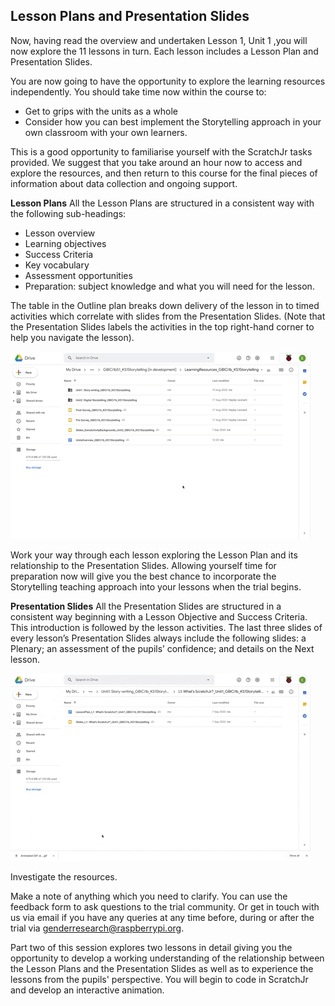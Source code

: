 ## Lesson Plans and Presentation Slides
Now, having read the overview and undertaken Lesson 1, Unit 1 ,you will now explore the 11 lessons in turn. Each lesson includes a Lesson Plan and Presentation Slides.

You are now going to have the opportunity to explore the learning resources independently. You should take time now within the course to:
+ Get to grips with the units as a whole
+ Consider how you can best implement the Storytelling approach in your own classroom with your own learners.

This is a good opportunity to familiarise yourself with the ScratchJr tasks provided. We suggest that you take around an hour now to access and explore the resources, and then return to this course for the final pieces of information about data collection and ongoing support.

**Lesson Plans**
All the Lesson Plans are structured in a consistent way with the following sub-headings:
+ Lesson overview
+ Learning objectives
+ Success Criteria
+ Key vocabulary
+ Assessment opportunities
+ Preparation: subject knowledge and what you will need for the lesson.

The table in the Outline plan breaks down delivery of the lesson in to timed activities which correlate with slides from the Presentation Slides. (Note that the Presentation Slides labels the activities in the top right-hand corner to help you navigate the lesson).

![Modelling Outline Plan](images/ks1storytelling-OutlinePlan.gif)

Work your way through each lesson exploring the Lesson Plan and its relationship to the Presentation Slides. Allowing yourself time for preparation now will give you the best chance to incorporate the Storytelling teaching approach into your lessons when the trial begins. 

**Presentation Slides**
All the Presentation Slides are structured in a consistent way beginning with a Lesson Objective and Success Criteria. This introduction is followed by the lesson activities. The last three slides of every lesson’s Presentation Slides always include the following slides: a Plenary; an assessment of the pupils’ confidence; and details on the Next lesson.

![Modelling explore Presentation Slides](images/ks1storytelling-PresentationSlides.gif)

Investigate the resources.

Make a note of anything which you need to clarify. You can use the feedback form to ask questions to the trial community. Or get in touch with us via email if you have any queries at any time before, during or after the trial via [genderresearch@raspberrypi.org](mailto:genderresearch@raspberrypi.org).

Part two of this session explores two lessons in detail giving you the opportunity to develop a working understanding of the relationship between the Lesson Plans and the Presentation Slides as well as to experience the lessons from the pupils' perspective. You will begin to code in ScratchJr and develop an interactive animation.

